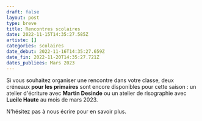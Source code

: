 ```yaml
---
draft: false
layout: post
type: breve
title: Rencontres scolaires
date: 2022-11-15T14:35:27.585Z
artiste: []
categories: scolaires
date_debut: 2022-11-16T14:35:27.659Z
date_fin: 2022-11-20T14:35:27.721Z
dates_publiees: Mars 2023
---
```

Si vous souhaitez organiser une rencontre dans votre classe, deux créneaux **pour les primaires** sont encore disponibles pour cette saison : un atelier d'écriture avec **Martin Desinde** ou un atelier de risographie avec **Lucile Haute** au mois de mars 2023.

N'hésitez pas à nous écrire pour en savoir plus.